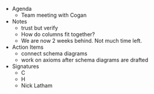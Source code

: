 * Agenda
    * Team meeting with Cogan 
* Notes
    * trust but verify
    * How do columns fit together?
    * We are now 2 weeks behind. Not much time left.
* Action Items
    * connect schema diagrams
    * work on axioms after schema diagrams are drafted
* Signatures
    *  C
    *  H
    *  Nick Latham
